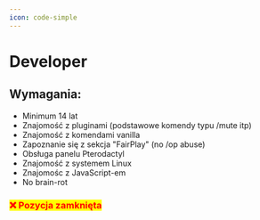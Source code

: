 ```yaml
---
icon: code-simple
---
```


# Developer

## Wymagania:

* Minimum 14 lat
* Znajomość z pluginami (podstawowe komendy typu /mute itp)
* Znajomość z komendami vanilla
* Zapoznanie się z sekcja "FairPlay" (no /op abuse)
* Obsługa panelu Pterodactyl
* Znajomość z systemem Linux
* Znajomośc z JavaScript-em
* No brain-rot

### <mark style="color:red;">❌ Pozycja zamknięta</mark>&#x20;
